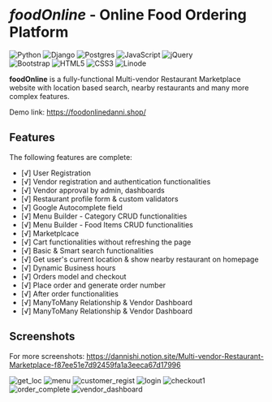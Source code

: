 # *foodOnline* - Online Food Ordering Platform
![Python](https://img.shields.io/badge/python-3670A0?style=for-the-badge&logo=python&logoColor=ffdd54)
![Django](https://img.shields.io/badge/django-%23092E20.svg?style=for-the-badge&logo=django&logoColor=white)
![Postgres](https://img.shields.io/badge/postgres-%23316192.svg?style=for-the-badge&logo=postgresql&logoColor=white)
![JavaScript](https://img.shields.io/badge/javascript-%23323330.svg?style=for-the-badge&logo=javascript&logoColor=%23F7DF1E)
![jQuery](https://img.shields.io/badge/jquery-%230769AD.svg?style=for-the-badge&logo=jquery&logoColor=white)\
![Bootstrap](https://img.shields.io/badge/bootstrap-%23563D7C.svg?style=for-the-badge&logo=bootstrap&logoColor=white)
![HTML5](https://img.shields.io/badge/html5-%23E34F26.svg?style=for-the-badge&logo=html5&logoColor=white)
![CSS3](https://img.shields.io/badge/css3-%231572B6.svg?style=for-the-badge&logo=css3&logoColor=white)
![Linode](https://img.shields.io/badge/linode-00A95C?style=for-the-badge&logo=linode&logoColor=white)

**foodOnline** is a fully-functional Multi-vendor Restaurant Marketplace website with location based search, nearby restaurants and many more complex features.

Demo link: https://foodonlinedanni.shop/

## Features

The following features are complete:

* [√] User Registration
* [√] Vendor registration and authentication functionalities 
* [√] Vendor approval by admin, dashboards
* [√] Restaurant profile form & custom validators
* [√] Google Autocomplete field
* [√] Menu Builder - Category CRUD functionalities
* [√] Menu Builder - Food Items CRUD functionalities
* [√] Marketplcace
* [√] Cart functionalities without refreshing the page
* [√] Basic & Smart search functionalities
* [√] Get user's current location & show nearby restaurant on homepage
* [√] Dynamic Business hours
* [√] Orders model and checkout
* [√] Place order and generate order number
* [√] After order functionalities
* [√] ManyToMany Relationship & Vendor Dashboard
* [√] ManyToMany Relationship & Vendor Dashboard

## Screenshots

For more screenshots: https://dannishi.notion.site/Multi-vendor-Restaurant-Marketplace-f87ee51e7d92459fa1a3eeca67d17996


![get_loc](https://user-images.githubusercontent.com/82932047/187219507-26bbfbe9-92e4-4bb4-8291-8e34ec074d0b.png)
![menu](https://user-images.githubusercontent.com/82932047/187219452-94de7ae1-0dad-48c0-957c-1719163b10f4.png)
![customer_regist](https://user-images.githubusercontent.com/82932047/187211982-30ae1b2a-34ed-4c96-b475-b5bdafe7e4d1.png)
![login](https://user-images.githubusercontent.com/82932047/187212110-750fd560-170b-4210-a3b2-3a1aafd66312.png)
![checkout1](https://user-images.githubusercontent.com/82932047/187212189-1feae22b-5f2b-4050-8cb6-5b7e1673f9a7.png)
![order_complete](https://user-images.githubusercontent.com/82932047/187212205-0b207561-56c4-44f7-b13a-00148b66e912.png)
![vendor_dashboard](https://user-images.githubusercontent.com/82932047/187219628-985bfde6-e2e8-4afc-861e-9990c7cd7ba4.png)







